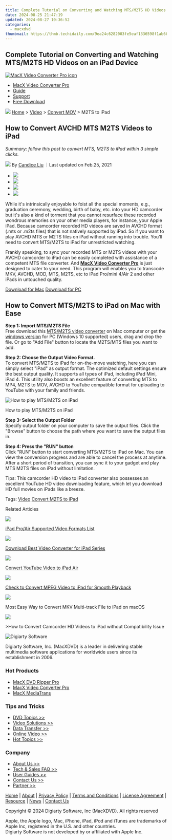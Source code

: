 ```yaml
---
title: Complete Tutorial on Converting and Watching MTS/M2TS HD Videos on an iPad Device
date: 2024-08-25 21:47:19
updated: 2024-08-27 10:36:52
categories:
  - macxdvd
thumbnail: https://thmb.techidaily.com/9ea24c6282003fe5eaf1336598f1ab6b49832d478e258a2b3fdb222135f271e5.jpg
---
```


## Complete Tutorial on Converting and Watching MTS/M2TS HD Videos on an iPad Device

[![MacX Video Converter Pro icon](https://www.macxdvd.com/mac-dvd-video-converter-how-to/../image-style/new-seo/icon11.png)](https://tools.techidaily.com/macxdvd/products/)

* [MacX Video Converter Pro](https://tools.techidaily.com/macxdvd/products/)
* [Guide](https://tools.techidaily.com/macxdvd/products/)
* [Support](https://tools.techidaily.com/macxdvd/products/)
* [Free Download](https://tools.techidaily.com/macxdvd/products/)



![](https://www.macxdvd.com/mac-dvd-video-converter-how-to/../image-style/new-seo/icon7.png) [Home](https://tools.techidaily.com/macxdvd/products/) \> [Video](https://tools.techidaily.com/macxdvd/products/) \> [Convert MOV](https://tools.techidaily.com/macxdvd/products/) \> M2TS to iPad

## How to Convert AVCHD MTS M2TS Videos to iPad 



_Summary: follow this post to convert MTS, M2TS to iPad within 3 simple clicks._

![](https://www.macxdvd.com/mac-dvd-video-converter-how-to/../image-style/new-seo/icon6.png) By [Candice Liu](https://tools.techidaily.com/macxdvd/products/) ｜Last updated on Feb.25, 2021

* [![](https://www.macxdvd.com/mac-dvd-video-converter-how-to/../image-style/new-seo/share-fa.jpg)](https://www.facebook.com/sharer/sharer.php?u=https://www.macxdvd.com/mac-dvd-video-converter-how-to/convert-mts-m2ts-to-ipad.htm)
* [![](https://www.macxdvd.com/mac-dvd-video-converter-how-to/../image-style/new-seo/share-tw.jpg)](https://twitter.com/intent/tweet?url=https://www.macxdvd.com/mac-dvd-video-converter-how-to/convert-mts-m2ts-to-ipad.htm&text=)
* [![](https://www.macxdvd.com/mac-dvd-video-converter-how-to/../image-style/new-seo/share-email.jpg)](https://www.macxdvd.com/mac-dvd-video-converter-how-to/mailto:info@example.com?&subject=&body=https://www.macxdvd.com/mac-dvd-video-converter-how-to/convert-mts-m2ts-to-ipad.htm)
* [![](https://www.macxdvd.com/mac-dvd-video-converter-how-to/../image-style/new-seo/share-in.jpg)](https://www.linkedin.com/shareArticle?mini=true&url=https://www.macxdvd.com/mac-dvd-video-converter-how-to/convert-mts-m2ts-to-ipad.htm&title=&summary=&source=)

While it's intrinsically enjoyable to foist all the special moments, e.g., graduation ceremony, wedding, birth of baby, etc. into your HD camcorder but it's also a kind of torment that you cannot resurface these recorded wondrous memories on your other media players, for instance, your Apple iPad. Because camcorder recorded HD videos are saved in AVCHD format (.mts or .m2ts files) that is not natively supported by iPad. So if you want to play AVCHD MTS or M2TS files on iPad without running into trouble. You'll need to convert MTS/M2TS to iPad for unrestricted watching. 

Frankly speaking, to sync your recorded MTS or M2TS videos with your AVCHD camcorder to iPad can be easily completed with assistance of a competent MTS file converter. And [**MacX Video Converter Pro**](https://tools.techidaily.com/macxdvd/products/) is just designed to cater to your need. This program will enables you to transcode MKV, AVCHD, MOD, MTS, M2TS, etc to iPad Pro/mini 4/Air 2 and other iPads in untouched quality. 

[Download for Mac](https://tools.techidaily.com/macxdvd/products/) [Download for PC](https://tools.techidaily.com/macxdvd/products/) 

## How to Convert MTS/M2TS to iPad on Mac with Ease

**Step 1: Import MTS/M2TS File**  
Free download this [MTS/M2TS video converter](https://tools.techidaily.com/macxdvd/products/) on Mac computer or get the [windows version](https://tools.techidaily.com/macxdvd/products/) for PC (Windows 10 supported) users, drag and drop the file. Or go to "Add File" button to locate the M2TS/MTS files you want to add. 

**Step 2: Choose the Output Video Format.**  
 To convert MTS/M2TS to iPad for on-the-move watching, here you can simply select "iPad" as output format. The optimized default settings ensure the best output quality. It supports all types of iPad, including iPad Mini, iPad 4\. This utility also boosts an excellent feature of converting MTS to MP4, M2TS to MOV, AVCHD to YouTube compatible format for uploading to YouTube with your family and friends. 

![How to play MTS/M2TS on iPad](https://www.macxdvd.com/mac-dvd-video-converter-how-to/article-image/qsv-ipad-pro.jpg) 

How to play MTS/M2TS on iPad

**Step 3: Select the Output Folder**  
 Specify output folder on your computer to save the output files. Click the "Browse" button to choose the path where you want to save the output files in.

**Step 4: Press the "RUN" button**  
Click "RUN" button to start converting MTS/M2TS to iPad on Mac. You can view the conversion progress and are able to cancel the process at anytime. After a short period of transition, you can sync it to your gadget and play MTS M2TS files on iPad without limitation. 

Tips: This camcorder HD video to iPad converter also possesses an excellent YouTube HD video downloading feature, which let you download HD full movies on iPads like a breeze.

Tags: [Video](https://tools.techidaily.com/macxdvd/products/) [Convert M2TS to iPad](https://tools.techidaily.com/macxdvd/products/) 



Related Articles

![](https://www.macxdvd.com/mac-dvd-video-converter-how-to/../image-style/new-seo/pic7.jpg)

[iPad Pro/Air Supported Video Formats List](https://tools.techidaily.com/macxdvd/products/) 

![](https://www.macxdvd.com/mac-dvd-video-converter-how-to/../image-style/new-seo/pic6.jpg)

[Download Best Video Converter for iPad Series](https://tools.techidaily.com/macxdvd/products/) 

![](https://www.macxdvd.com/mac-dvd-video-converter-how-to/../image-style/new-seo/pic5.jpg)

[Convert YouTube Video to iPad Air](https://tools.techidaily.com/macxdvd/products/) 

![](https://www.macxdvd.com/mac-dvd-video-converter-how-to/../image-style/new-seo/pic4.jpg)

[Check to Convert MPEG Video to iPad for Smooth Playback](https://tools.techidaily.com/macxdvd/products/) 

![](https://www.macxdvd.com/mac-dvd-video-converter-how-to/../image-style/new-seo/pic3.jpg)

 Most Easy Way to Convert MKV Multi-track File to iPad on macOS

![](https://www.macxdvd.com/mac-dvd-video-converter-how-to/../image-style/new-seo/pic2.jpg)

 \>How to Convert Camcorder HD Videos to iPad without Compatibility Issue



![Digiarty Software](https://www.macxdvd.com/mac-dvd-video-converter-how-to/../icon/logo.png) 

Digiarty Software, Inc. (MacXDVD) is a leader in delivering stable multimedia software applications for worldwide users since its establishment in 2006.

### Hot Products

* [MacX DVD Ripper Pro](https://tools.techidaily.com/macxdvd/products/)
* [MacX Video Converter Pro](https://tools.techidaily.com/macxdvd/products/)
* [MacX MediaTrans](https://tools.techidaily.com/macxdvd/products/)

### Tips and Tricks

* [DVD Topics >>](https://tools.techidaily.com/macxdvd/products/)
* [Video Solutions >>](https://tools.techidaily.com/macxdvd/products/)
* [Data Transfer >>](https://tools.techidaily.com/macxdvd/products/)
* [Online Video >>](https://tools.techidaily.com/macxdvd/products/)
* [Hot Topics >>](https://tools.techidaily.com/macxdvd/products/)

### Company

* [About Us >>](https://tools.techidaily.com/macxdvd/products/)
* [Tech & Sales FAQ >>](https://tools.techidaily.com/macxdvd/products/)
* [User Guides >>](https://tools.techidaily.com/macxdvd/products/)
* [Contact Us >>](https://tools.techidaily.com/macxdvd/products/)
* [Partner >>](https://tools.techidaily.com/macxdvd/products/)



[Home](https://tools.techidaily.com/macxdvd/products/) | [About](https://tools.techidaily.com/macxdvd/products/) | [Privacy Policy](https://tools.techidaily.com/macxdvd/products/) | [Terms and Conditions](https://tools.techidaily.com/macxdvd/products/) | [License Agreement](https://tools.techidaily.com/macxdvd/products/) | [Resource](https://tools.techidaily.com/macxdvd/products/) | [News](https://tools.techidaily.com/macxdvd/products/) | [Contact Us](https://tools.techidaily.com/macxdvd/products/)

Copyright © 2024 Digiarty Software, Inc (MacXDVD). All rights reserved

Apple, the Apple logo, Mac, iPhone, iPad, iPod and iTunes are trademarks of Apple Inc, registered in the U.S. and other countries.  
Digiarty Software is not developed by or affiliated with Apple Inc.

<ins class="adsbygoogle"
     style="display:block"
     data-ad-format="autorelaxed"
     data-ad-client="ca-pub-7571918770474297"
     data-ad-slot="1223367746"></ins>



<ins class="adsbygoogle"
     style="display:block"
     data-ad-client="ca-pub-7571918770474297"
     data-ad-slot="8358498916"
     data-ad-format="auto"
     data-full-width-responsive="true"></ins>
